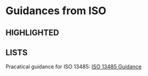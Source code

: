 # Guidances from ISO
## HIGHLIGHTED

## LISTS
Pracatical guidance for ISO 13485: [ISO 13485 Guidance](https://github.com/DIJUNLIAO/RykLiaoStandardPool.github.io/tree/main/Guidances/International%20Organization) <br>
